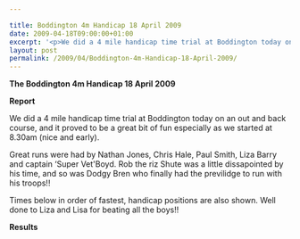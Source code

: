 ```yaml
---

title: Boddington 4m Handicap 18 April 2009
date: 2009-04-18T09:00:00+01:00
excerpt: '<p>We did a 4 mile handicap time trial at Boddington today on an out and back course. Well done to you all you have definitely inspired me to make a racing comeback!! Thanks. Brendan Ward, Club Chairman Boddington 4m Handicap 18 April 2009 Photos Report Results</p>'
layout: post
permalink: /2009/04/Boddington-4m-Handicap-18-April-2009/
---
```

**The Boddington 4m Handicap 18 April 2009**</p> 

**Report**</p> 

We did a 4 mile handicap time trial at Boddington today on an out and back course, and it proved to be a great bit of fun especially as we started at 8.30am (nice and early).

Great runs were had by Nathan Jones, Chris Hale, Paul Smith, Liza Barry and captain &#8216;Super Vet'Boyd. Rob the riz Shute was a little dissapointed by his time, and so was Dodgy Bren who finally had the previlidge to run with his troops!!

Times below in order of fastest, handicap positions are also shown. Well done to Liza and Lisa for beating all the boys!!

<a name="Report"></a><a name="Results"></a>

**Results**

<map name="100109w.jpg">
  <area shape="RECT" coords="677,27,696,48" alt="Race Winner" />
  
  <area shape="RECT" coords="379,28,393,45" alt="Sarah Greef" />
  
  <area shape="RECT" coords="354,28,368,46" alt="Rachel Vines" />
  
  <area shape="RECT" coords="303,28,318,46" alt="Anna Maughan" />
  
  <area shape="RECT" coords="206,28,220,46" alt="Dawn Addinall" />
  
  <area shape="RECT" coords="86,28,103,46" alt="Alex Evans" />
</map>

<map name="100109m.jpg">
  <area shape="RECT" coords="63,31,76,45" alt="Clive Scott" />
  
  <area shape="RECT" coords="112,32,121,44" alt="Paul Davies" />
  
  <area shape="RECT" coords="118,32,129,43" alt="Paul Stonuary" />
  
  <area shape="RECT" coords="223,29,236,47" alt="James Gibbs" />
  
  <area shape="RECT" coords="255,29,264,42" alt="David Smeath" />
  
  <area shape="RECT" coords="263,28,272,43" alt="Chris Hale" />
  
  <area shape="RECT" coords="275,31,288,45" alt="Rob Shute" />
  
  <area shape="RECT" coords="308,31,321,45" alt="Billy Bradshaw" />
  
  <area shape="RECT" coords="582,29,594,46" alt="Will Ferguson" />
  
  <area shape="RECT" coords="680,30,694,45" alt="Race Winner" />
</map>